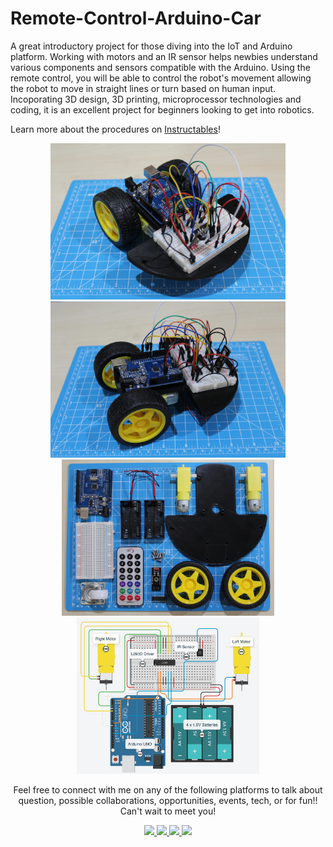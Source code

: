 # Remote-Control-Arduino-Car

A great introductory project for those diving into the IoT and Arduino platform. Working with motors and an IR sensor helps newbies understand various components and sensors compatible with the Arduino. Using the remote control, you will be able to control the robot's movement allowing the robot to move in straight lines or turn based on human input. Incoporating 3D design, 3D printing, microprocessor technologies and coding, it is an excellent project for beginners looking to get into robotics. 

Learn more about the procedures on [Instructables](https://www.instructables.com/Remote-Control-Arduino-Car/)!

<p align="center">
  <img src="images/arduinoCar_1.jpg" height="250" alt="Arduino Car Front View">
  <img src="images/arduinoCar_2.jpg" height="250" alt="Arduino Car Front View">
  <img src="images/arduinoCar_3.jpg" height="250" alt="Parts Used Image">
  <img src="images/arduinoCar_4.png" height="250" alt="Electrical Ciruits Diagram">
</p>

<p align= "center">Feel free to connect with me on any of the following platforms to talk about question, possible collaborations, opportunities, events, tech, or for fun!! Can't wait to meet you!</p>
<p align = "center">
  <a href="https://www.linkedin.com/in/divyank-shah/" target = "_blank">
    <img src="https://evergreenengineering.com/wp-content/uploads/2019/06/LinkedIn_logo_initials.png" width = 60px>
  </a>

  <a href="https://instagram.com/divyank.shah" target = "_blank">
    <img src="https://i.dlpng.com/static/png/6382269_preview.png" width = 90px>
  </a>

  <a href="https://github.com/shahdivyank" target = "_blank">
    <img src="https://www.tethysplatform.org/images/github-icon.png" width = 65px>
  </a>

  <a href="mailto:divyank.shah.2016@gmail.com" target = "_blank">
    <img src="https://logos-world.net/wp-content/uploads/2020/11/Gmail-Logo.png" width = 100px>
  </a>
</p>

